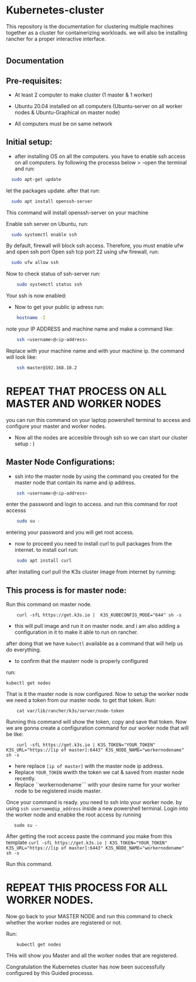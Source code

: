 
# Kubernetes-cluster
This repository is the documentation for clustering multiple machines together as a cluster for containerizing workloads. we will also be installing rancher for a proper interactive interface.
# 


## Documentation

## Pre-requisites:

- At least 2 computer to make cluster (1 master & 1 worker)

- Ubuntu 20.04 installed on all computers (Ubuntu-server on all worker nodes & Ubuntu-Graphical on master node)

- All computers must be on same network

## Initial setup:

- after installing  OS on all the computers. you have to enable ssh access on all computers. by following the processs below >
 -open the terminal and run:

```bash
  sudo apt-get update
```
let the packages update. after that run:

```bash
  sudo apt install openssh-server
```
This command will install openssh-server on your machine

Enable ssh server on Ubuntu, run: 
```bash
  sudo systemctl enable ssh
```
By default, firewall will block ssh access. Therefore, you must enable ufw and open ssh port
Open ssh tcp port 22 using ufw firewall, run:

```bash
  sudo ufw allow ssh
```
Now to check status of ssh-server run:
```bash
    sudo systemctl status ssh
```
Your ssh is now enabled:

- Now to get your public ip adress run:

```bash
    hostname -I
```
note your IP ADDRESS and machine name and make a command like:

```bash
    ssh <username>@<ip-address>
```
Replace <username> with your machine name and <ip-address> with your machine ip. the command will look like:

```bash
    ssh master@192.168.10.2
```
# REPEAT THAT PROCESS ON ALL MASTER AND WORKER NODES
you can run this command on your laptop powershell terminal to access and configure your master and worker nodes.

- Now all the nodes are accesible through ssh so we can start our cluster setup : )

## Master Node Configurations:

- ssh into the master node by using the command you created for the master node that contain its name and ip address.

```bash
    ssh <username>@<ip-address>
```
enter the password and login to access. and run this command for root accesss

```bash
    sudo su -
```
entering your password and you will get root access.

- now to proceed you need to install curl to pull packages from the internet. to install curl run:

```bash
    sudo apt install curl
```
after installing curl pull the K3s cluster image from internet by running:

## This process is for master node:

Run this command on master node.
```bashrc
    curl -sfL https://get.k3s.io |  K3S_KUBECONFIG_MODE="644" sh -s
```

- this will pull image and run it on master node. and i am also adding a configuration in it to make it able to run on rancher.

after doing that we have ```kubectl``` available as a command that will help us do everything.
- to confirm that the masterr node is properly configured

run:
```bashrc
kubectl get nodes
```

That is it the master node is now configured. Now to setup the worker node we need a token from our master node.
to get that token. Run:

```bashrc
    cat var/lib/rancher/k3s/server/node-token
```
Running this command will show the token, copy and save that token.
Now we are gonna create a configuration command for our worker node that will be like:

```bashrc
    curl -sfL https://get.k3s.io | K3S_TOKEN="YOUR_TOKEN" K3S_URL="https://[ip of master]:6443" K3S_NODE_NAME="workernodename" sh -s
```

- here replace ```[ip of master]``` with the master node ip address.
- Replace ```YOUR_TOKEN``` wwith the token we cat & saved from master node recently.
- Replace ``workernodename``` with your desire name for your worker node to be registered inside master.

Once your command is ready. you need to ssh into your worker node. by using ```ssh username@ip_address``` inside a new powershell terminal. Login into the worker node and enabke the root access by running 

```
   sudo su -

```

After getting the root access paste the command you make from this template ```curl -sfL https://get.k3s.io | K3S_TOKEN="YOUR_TOKEN" K3S_URL="https://[ip of master]:6443" K3S_NODE_NAME="workernodename" sh -s```

Run this command.

# REPEAT THIS PROCESS FOR ALL WORKER NODES.

Now go back to your MASTER NODE and run this command to check whether the worker nodes are registered or not.

Run:
```bashrc
    kubectl get nodes
```
THis will show you Master and all the worker nodes that are registered.

Congratulation the Kubernetes cluster has now been successfully configured by this Guided processs.

